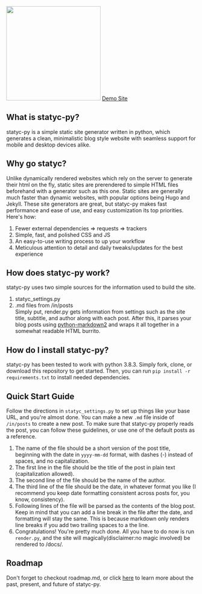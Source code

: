 <img src="https://i.ibb.co/5WjRjr1/logo.png" width="250">
<a href="https://teknowafel.github.io/statyc-py/">Demo Site</a>

## What is statyc-py?
statyc-py is a simple static site generator written in python, which generates a clean, minimalistic blog style website with seamless support for mobile and desktop devices alike.

## Why go statyc?
Unlike dynamically rendered websites which rely on the server to generate their html on the fly, static sites are prerendered to simple HTML files beforehand with a generator such as this one. Static sites are generally much faster than dynamic websites, with popular options being Hugo and Jekyll. These site generators are great, but statyc-py makes fast performance and ease of use, and easy customization its top priorities. Here's how:
1. Fewer external dependencies => requests => trackers
2. Simple, fast, and polished CSS and JS
3. An easy-to-use writing process to up your workflow
4. Meticulous attention to detail and daily tweaks/updates for the best experience

## How does statyc-py work?
statyc-py uses two simple sources for the information used to build the site.
1. statyc_settings.py
2. .md files from /in/posts  
Simply put, render.py gets information from settings such as the site title, subtitle, and author along with each post. After this, it parses your blog posts using [python-markdown2](https://github.com/trentm/python-markdown2) and wraps it all together in a somewhat readable HTML burrito.

## How do I install statyc-py?
statyc-py has been tested to work with python 3.8.3. Simply fork, clone, or download this repository to get started. Then, you can run `pip install -r requirements.txt` to install needed dependencies. 

## Quick Start Guide
Follow the directions in `statyc_settings.py` to set up things like your base URL, and you're almost done. You can make a new `.md` file inside of `/in/posts` to create a new post. To make sure that statyc-py properly reads the post, you can follow these guidelines, or use one of the default posts as a reference.
1. The name of the file should be a short version of the post title, beginning with the date in `yyyy-mm-dd` format, with dashes (-) instead of spaces, and no capitalization.
2. The first line in the file should be the title of the post in plain text (capitalization allowed).
3. The second line of the file should be the name of the author.
4. The third line of the file should be the date, in whatever format you like (I recommend you keep date formatting consistent across posts for, you know, consistency).
5. Following lines of the file will be parsed as the contents of the blog post. Keep in mind that you can add a line break in the file after the date, and formatting will stay the same. This is because markdown only renders line breaks if you add two trailing spaces to a the line.
6. Congratulations! You're pretty much done. All you have to do now is run `render.py`, and the site will magically(disclaimer:no magic involved) be rendered to /docs/.

## Roadmap
Don't forget to checkout roadmap.md, or click [here](https://github.com/teknowafel/statyc-py/blob/master/roadmap.md) to learn more about the past, present, and future of statyc-py.  
